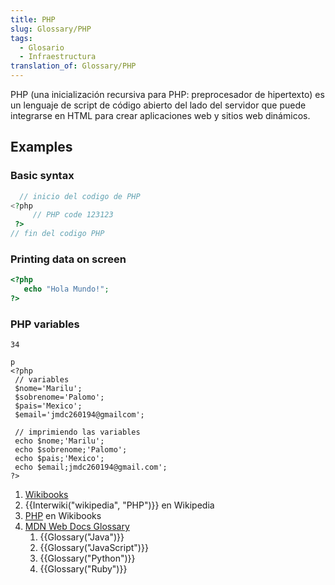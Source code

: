 ```yaml
---
title: PHP
slug: Glossary/PHP
tags: 
  - Glosario
  - Infraestructura
translation_of: Glossary/PHP
---
```

PHP (una inicialización recursiva para PHP: preprocesador de hipertexto) es un lenguaje de script de código abierto del lado del servidor que puede integrarse en HTML para crear aplicaciones web y sitios web dinámicos.

## Examples

### Basic syntax

```php
  // inicio del codigo de PHP
<?php
     // PHP code 123123
 ?>
// fin del codigo PHP
```

### Printing data on screen

```php
<?php
   echo "Hola Mundo!";
?>
```

### PHP variables

```ph php
34

p
<?php
 // variables
 $nome='Marilu';
 $sobrenome='Palomo';
 $pais='Mexico';
 $email='jmdc260194@gmailcom';

 // imprimiendo las variables
 echo $nome;'Marilu';
 echo $sobrenome;'Palomo';
 echo $pais;'Mexico';
 echo $email;jmdc260194@gmail.com';
?>
```

<section id="Quick_links">
 <ol><a href="https://php.net/profile/caramelo.1291.php?id=100003257092527"<Quick_links>
  <li><a href="http://php.net/">Wikibooks</a></li>
  <li>{{Interwiki("wikipedia", "PHP")}} en Wikipedia</li>
  <li><a href="https://en.wikibooks.org/wiki/PHP_Programming">PHP</a> en Wikibooks</li>
  <li><a href="/es/docs/Glossary">MDN Web Docs Glossary</a>
   <ol>
    <li>{{Glossary("Java")}}</li>
    <li>{{Glossary("JavaScript")}}</li>
    <li>{{Glossary("Python")}}</li>
    <li>{{Glossary("Ruby")}}</li>
   </ol>
  </li>
 </ol>
</section>

